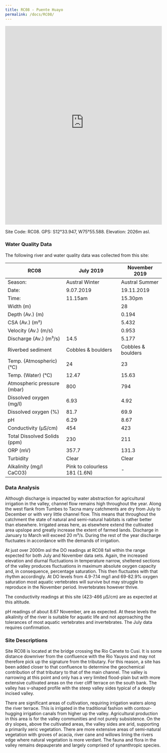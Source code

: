 ```yaml
---
title: RC08 - Puente Huayo
permalink: /docs/RC08/
---
```


<iframe width="100%" height="640" allowfullscreen style="border-style:none;" src="https://cavep-undc-hosting.netlify.com/sites/RC08/app-files/"></iframe>


Site Code: RC08.  GPS: S12°33.947, W75°55.588. Elevation:
2026m asl.

### Water Quality Data

The following river and water quality data was collected from this site:

| RC08                         | July 2019                     | November 2019            |
|------------------------------|-------------------------------|--------------------------|
| Season:                      | Austral Winter                | Austral Summer           |
| Date:                        | 9.07.2019                     | 19.11.2019               |
| Time:                        | 11.15am                       | 15.30pm                  |
| Width (m)                    |                               | 28                       |
| Depth (Av.) (m)              |                               | 0.194                    |
| CSA (Av.) (m²)               |                               | 5.432                    |
| Velocity (Av.) (m/s)         |                               | 0.953                    |
| Discharge (Av.) (m³/s)       | 14.5                          | 5.177                    |
| Riverbed sediment            | Cobbles & boulders            | Cobbles & boulders       |
| Temp. (Atmospheric) (°C)     | 24                            | 23                       |
| Temp. (Water) (°C)           | 12.47                         | 15.63                    |
| Atmospheric pressure (mbar)  | 800                           | 794                      |
| Dissolved oxygen (mg/l)      | 6.93                          | 4.92                     |
| Dissolved oxygen (%)         | 81.7                          | 69.9                     |
| pH                           | 6.29                          | 8.67                     |
| Conductivity (µS/cm)         | 454                           | 423                      |
| Total Dissolved Solids (ppm) | 230                           | 211                      |
| ORP (mV)                     | 357.7                         | 131.3                    |
| Turbidity                    | Clear                         | Clear                    |
| Alkalinity (mg/l CaCO3)      | Pink to colourless 181 (1.6N) |  -                       |

### Data Analysis
Although discharge is impacted by water abstraction for agricultural irrigation in the valley, channel flow remains high throughout the year. Along the west flank from Tumbes to Tacna many catchments are dry from July to December or with very little channel flow. This means that throughout the catchment the state of natural and semi-natural habitats is rather better than elsewhere. Irrigated areas here, as elsewhere extend the cultivated area upslope and greatly increase the extent of farmed lands. Discharge in January to March will exceed 20 m³/s. During the rest of the year discharge fluctuates in accordance with the demands of irrigation.

At just over 2000m asl the DO readings at RC08 fall within the range expected for both July and November data sets. Again, the increased elevation and diurnal fluctuations in temperature narrow, sheltered sections of the valley produces fluctuations in maximum absolute oxygen capacity and, in consequence, percentage saturation. This then fluctuates with that rhythm accordingly. At DO levels from 4.9-7.14 mg/l and 69-82.9% oxygen saturation most aquatic vertebrates will survive but may struggle to reproduce in the November period. Invertebrates however thrive. 

The conductivity readings at this site (423-466 µS/cm) are as expected at this altitude. 

pH readings of about 8.67 November, are as expected. At these levels the alkalinity of the river is suitable for aquatic life and not approaching the tolerances of most aquatic vertebrates and invertebrates. The July data requires confirmation. 

### Site Descriptions
Site RC08 is located at the bridge crossing the Rio Canete to Cusi. It is some distance downriver from the confluence with the Rio Yauyos and may not therefore pick up the signature from the tributary. For this reason, a site has been added closer to that confluence to determine the geochemical contribution of that tributary to that of the main channel. The valley is narrowing at this point and only has a very limited flood-plain but with more extensive cultivated areas on the river cliff terrace on the south bank. The valley has v-shaped profile with the steep valley sides typical of a deeply incised valley. 
  
There are significant areas of cultivation, requiring irrigation waters along the river terrace. This is irrigated in the traditional fashion with contour-hugging irrigation canals from higher up the valley. Agricultural production in this area is for the valley communities and not purely subsistence. On the dry slopes, above the cultivated areas, the valley sides are arid, supporting a primarily xeric vegetation. There are more extensive areas of semi-natural vegetation with groves of acacia, river cane and willows lining the rivers edge where natural vegetation is more verdant. The fauna and flora in the valley remains depauperate and largely comprised of synanthropic species.
